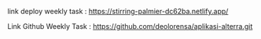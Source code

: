 link deploy weekly task : https://stirring-palmier-dc62ba.netlify.app/

Link Github Weekly Task : https://github.com/deolorensa/aplikasi-alterra.git